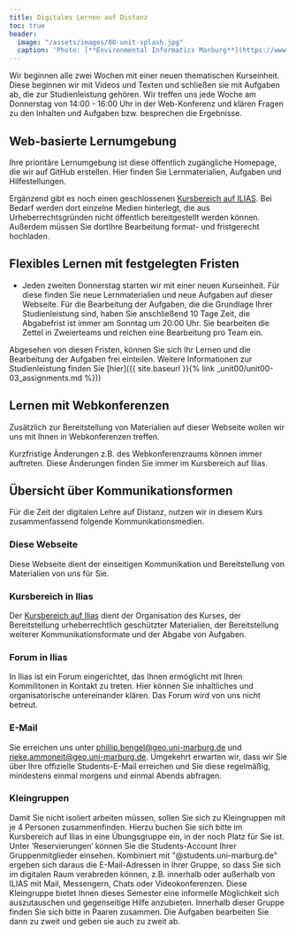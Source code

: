 ```yaml
---
title: Digitales Lernen auf Distanz
toc: true
header:
  image: "/assets/images/00-unit-splash.jpg"
  caption: 'Photo: [**Environmental Informatics Marburg**](https://www.flickr.com/environmentalinformatics-marburg/)'  
---
```


Wir beginnen alle zwei Wochen mit einer neuen thematischen Kurseinheit. Diese beginnen wir mit Videos und Texten und schließen sie mit Aufgaben ab, die zur Studienleistung gehören. Wir treffen uns jede Woche am Donnerstag von 14:00 - 16:00 Uhr in der Web-Konferenz und klären Fragen zu den Inhalten und Aufgaben bzw. besprechen die Ergebnisse.

## Web-basierte Lernumgebung

Ihre prioritäre Lernumgebung ist diese öffentlich zugängliche Homepage, die wir auf GitHub erstellen. Hier finden Sie Lernmaterialien, Aufgaben und Hilfestellungen.

Ergänzend gibt es noch einen geschlossenen [Kursbereich auf ILIAS](https://oer.uni-marburg.de/goto.php?target=crs_1858892&client_id=UNIMR). Bei Bedarf werden dort einzelne Medien hinterlegt, die aus Urheberrechtsgründen nicht öffentlich bereitgestellt werden können. Außerdem müssen Sie dortIhre Bearbeitung format- und fristgerecht hochladen.

## Flexibles Lernen mit festgelegten Fristen

* Jeden zweiten Donnerstag starten wir mit einer neuen Kurseinheit. Für diese finden Sie neue Lernmaterialien und neue Aufgaben auf dieser Webseite. Für die Bearbeitung der Aufgaben, die die Grundlage Ihrer Studienleistung sind, haben Sie anschließend 10 Tage Zeit, die Abgabefrist ist immer am Sonntag um 20:00 Uhr. Sie bearbeiten die Zettel in Zweierteams und reichen eine Bearbeitung pro Team ein. 


Abgesehen von diesen Fristen, können Sie sich Ihr Lernen und die Bearbeitung der Aufgaben frei einteilen. Weitere Informationen zur Studienleistung finden Sie [hier]({{ site.baseurl }}{% link _unit00/unit00-03_assignments.md %}))


## Lernen mit Webkonferenzen
Zusätzlich zur Bereitstellung von Materialien auf dieser Webseite wollen wir uns mit Ihnen in Webkonferenzen treffen.

Kurzfristige Änderungen z.B. des Webkonferenzraums können immer auftreten. Diese Änderungen finden Sie immer im Kursbereich auf Ilias.


## Übersicht über Kommunikationsformen

Für die Zeit der digitalen Lehre auf Distanz, nutzen wir in diesem Kurs zusammenfassend folgende Kommunikationsmedien.

### Diese Webseite
Diese Webseite dient der einseitigen Kommunikation und Bereitstellung von Materialien von uns für Sie.

### Kursbereich in Ilias
Der [Kursbereich auf Ilias](https://oer.uni-marburg.de/goto.php?target=crs_1858892&client_id=UNIMR) dient der Organisation des Kurses, der Bereitstellung urheberrechtlich geschützter Materialien, der Bereitstellung weiterer Kommunikationsformate und der Abgabe von Aufgaben.

### Forum in Ilias
In Ilias ist ein Forum eingerichtet, das Ihnen ermöglicht mit Ihren Kommilitonen in Kontakt zu treten. Hier können Sie inhaltliches und organisatorische untereinander klären. Das Forum wird von uns nicht betreut. 


### E-Mail
Sie erreichen uns unter phillip.bengel@geo.uni-marburg.de und rieke.ammoneit@geo.uni-marburg.de. Umgekehrt erwarten wir, dass wir Sie über Ihre offizielle Students-E-Mail erreichen und Sie diese regelmäßig, mindestens einmal morgens und einmal Abends abfragen.


### Kleingruppen
Damit Sie nicht isoliert arbeiten müssen, sollen Sie sich zu Kleingruppen mit je 4 Personen zusammenfinden. Hierzu buchen Sie sich bitte im Kursbereich auf Ilias in eine Übungsgruppe ein, in der noch Platz für Sie ist. Unter ‘Reservierungen’ können Sie die Students-Account Ihrer Gruppenmitglieder einsehen. Kombiniert mit "@students.uni-marburg.de" ergeben sich daraus die E-Mail-Adressen in Ihrer Gruppe, so dass Sie sich im digitalen Raum verabreden können, z.B. innerhalb oder außerhalb von ILIAS mit Mail, Messengern, Chats oder Videokonferenzen. Diese Kleingruppe bietet Ihnen dieses Semester eine informelle Möglichkeit sich auszutauschen und gegenseitige Hilfe anzubieten. Innerhalb dieser Gruppe finden Sie sich bitte in Paaren zusammen. Die Aufgaben bearbeiten Sie dann zu zweit und geben sie auch zu zweit ab. 
